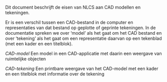 Dit document beschrijft de eisen van NLCS aan CAD modellen en tekeningen.

Er is een verschil tussen een CAD-bestand in de computer en representaties van dat bestand op geplotte of geprinte tekeningen. In de documentatie spreken we over ‘model’ als het gaat om het CAD bestand en over ‘tekening’ als het gaat om een representatie daarvan op een tekenblad (met een kader en een titelblok).

<p><dfn data-lt="CAD-model|CAD-modellen">CAD-model</dfn> Een model in een CAD-applicatie met daarin een weergave van ruimtelijke objecten</p>

<p><dfn data-lt="CAD-tekening|CAD-tekeningen">CAD-tekening</dfn> Een printbare weergave van het CAD-model met een kader en een titelblok met informatie over de tekening</p>